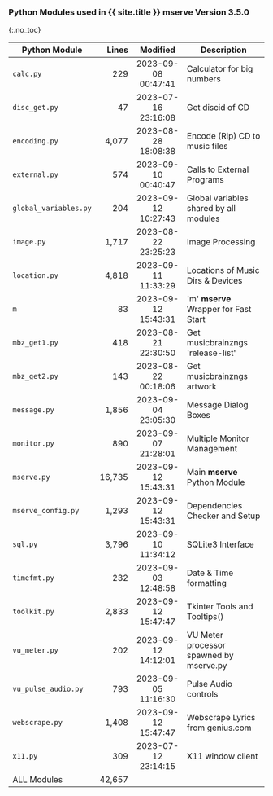 ### Python Modules used in {{ site.title }} **mserve** Version 3.5.0
{:.no_toc}

| Python Module         |   Lines |      Modified       | Description                             |
|-----------------------|--------:|:-------------------:|-----------------------------------------|
| `calc.py`             |     229 | 2023-09-08 00:47:41 | Calculator for big numbers              |
| `disc_get.py`         |      47 | 2023-07-16 23:16:08 | Get discid of CD                        |
| `encoding.py`         |   4,077 | 2023-08-28 18:08:38 | Encode (Rip) CD to music files          |
| `external.py`         |     574 | 2023-09-10 00:40:47 | Calls to External Programs              |
| `global_variables.py` |     204 | 2023-09-12 10:27:43 | Global variables shared by all modules  |
| `image.py`            |   1,717 | 2023-08-22 23:25:23 | Image Processing                        |
| `location.py`         |   4,818 | 2023-09-11 11:33:29 | Locations of Music Dirs & Devices       |
| `m`                   |      83 | 2023-09-12 15:43:31 | 'm' **mserve** Wrapper for Fast Start   |
| `mbz_get1.py`         |     418 | 2023-08-21 22:30:50 | Get musicbrainzngs 'release-list'       |
| `mbz_get2.py`         |     143 | 2023-08-22 00:18:06 | Get musicbrainzngs artwork              |
| `message.py`          |   1,856 | 2023-09-04 23:05:30 | Message Dialog Boxes                    |
| `monitor.py`          |     890 | 2023-09-07 21:28:01 | Multiple Monitor Management             |
| `mserve.py`           |  16,735 | 2023-09-12 15:43:31 | Main **mserve** Python Module           |
| `mserve_config.py`    |   1,293 | 2023-09-12 15:43:31 | Dependencies Checker and Setup          |
| `sql.py`              |   3,796 | 2023-09-10 11:34:12 | SQLite3 Interface                       |
| `timefmt.py`          |     232 | 2023-09-03 12:48:58 | Date & Time formatting                  |
| `toolkit.py`          |   2,833 | 2023-09-12 15:47:47 | Tkinter Tools and Tooltips()            |
| `vu_meter.py`         |     202 | 2023-09-12 14:12:01 | VU Meter processor spawned by mserve.py |
| `vu_pulse_audio.py`   |     793 | 2023-09-05 11:16:30 | Pulse Audio controls                    |
| `webscrape.py`        |   1,408 | 2023-09-12 15:47:47 | Webscrape Lyrics from genius.com        |
| `x11.py`              |     309 | 2023-07-12 23:14:15 | X11 window client                       |
| ALL Modules           |  42,657 |                     |                                         |
